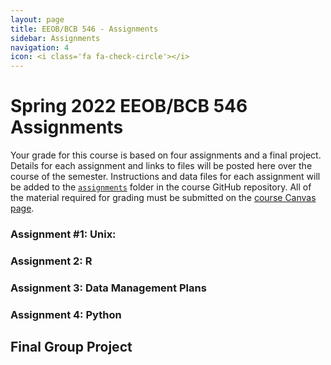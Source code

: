 ```yaml
---
layout: page
title: EEOB/BCB 546 - Assignments
sidebar: Assignments
navigation: 4
icon: <i class='fa fa-check-circle'></i>
---
```


# Spring 2022 EEOB/BCB 546 Assignments

Your grade for this course is based on four assignments and a final project. Details for each assignment and links to files will be posted here over the course of the semester.
Instructions and data files for each assignment will be added to the [`assignments`](https://github.com/EEOB-BioData/BCB546-Spring2022/tree/main/assignments) folder in the course
GitHub repository.
All of the material required for grading must be submitted on the [course Canvas page](https://canvas.iastate.edu/courses/89022). 

### Assignment #1: Unix:
<!-- * The UNIX Assignment is available through the course GitHub repository in the [`UNIX_Assignment`](https://github.com/EEOB-BioData/BCB546-Spring2021/tree/main/assignments/UNIX_Assignment) folder (in the `assignments` folder).
* The assignment is due via submission in Canvas by 5pm on Friday, February 26th -->

### Assignment 2: R
<!-- * The R Assignment is available through the course GitHub repository in the [`R_Assignment`](https://github.com/EEOB-BioData/BCB546-Spring2021/tree/main/assignments/R_Assignment) folder (in the `assignments` folder).
* Read the assignment document for the submission process. -->

### Assignment 3: Data Management Plans

<!-- * The instructions for the DMP assignment are available on the course GitHub repository in the [`DMP_Assignment`](https://github.com/EEOB-BioData/BCB546-Spring2021/tree/master/assignments/DMP_Assignment) folder (in the `assignments` folder).
* The assignment is due via submission in Canvas by the end of the day on April 7, 2021 -->

### Assignment 4: Python

<!-- * The instructions for the Python assignment are available on the course GitHub repository in the [`Python_Assignment`](https://github.com/EEOB-BioData/BCB546-Spring2021/tree/main/assignments/Python_Assignment) folder (in the `assignments` folder).
* The assignment is due via submission in Canvas by the end of the day on May 7, 2021  -->

## Final Group Project

<!-- * The Final Group Project is available through the course GitHub repository in the [`Final_Project`](https://github.com/EEOB-BioData/BCB546-Spring2021/tree/master/assignments/Final_Project) folder (in the `assignments` folder).
* The assignment is due via submission in Canvas by 5pm on May 7th -->
